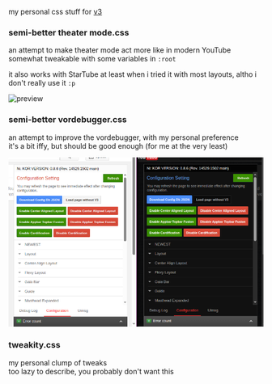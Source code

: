 my personal css stuff for [v3](https://vorapis.pages.dev)

### semi-better theater mode.css
an attempt to make theater mode act more like in modern YouTube
<br>
somewhat tweakable with some variables in `:root`

it also works with StarTube at least when i tried it with most layouts, altho i don't really use it `:p`

![preview](semi-better_theater_mode.gif)

### semi-better vordebugger.css
an attempt to improve the vordebugger, with my personal preference
<br>
it's a bit iffy, but should be good enough (for me at the very least)

![preview](semi-better_vordebugger.png)

### tweakity.css
my personal clump of tweaks
<br>
too lazy to describe, you probably don't want this
